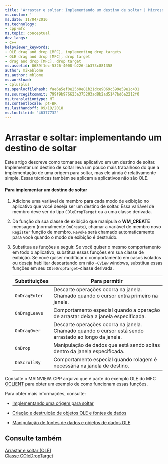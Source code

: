 ```yaml
---
title: 'Arrastar e soltar: Implementando um destino de soltar | Microsoft Docs'
ms.custom: ''
ms.date: 11/04/2016
ms.technology:
- cpp-mfc
ms.topic: conceptual
dev_langs:
- C++
helpviewer_keywords:
- OLE drag and drop [MFC], implementing drop targets
- OLE drag and drop [MFC], drop target
- drag and drop [MFC], drop target
ms.assetid: 0689f1ec-5326-4008-b226-4b373c881358
author: mikeblome
ms.author: mblome
ms.workload:
- cplusplus
ms.openlocfilehash: fae6a5ef0e25b0e81b21dce9069c599e59e1c431
ms.sourcegitcommit: 799f9b976623a375203ad8b2ad5147bd6a2212f0
ms.translationtype: MT
ms.contentlocale: pt-BR
ms.lasthandoff: 09/19/2018
ms.locfileid: "46377732"
---
```

# <a name="drag-and-drop-implementing-a-drop-target"></a>Arrastar e soltar: implementando um destino de soltar

Este artigo descreve como tornar seu aplicativo em um destino de soltar. Implementar um destino de soltar leva um pouco mais trabalhoso do que a implementação de uma origem para soltar, mas ele ainda é relativamente simple. Essas técnicas também se aplicam a aplicativos não são OLE.

#### <a name="to-implement-a-drop-target"></a>Para implementar um destino de soltar

1. Adicione uma variável de membro para cada modo de exibição no aplicativo que você deseja ser um destino de soltar. Essa variável de membro deve ser do tipo `COleDropTarget` ou a uma classe derivada.

1. Da função da sua classe de exibição que manipula o **WM_CREATE** mensagem (normalmente `OnCreate`), chamar a variável de membro novo `Register` função de membro. `Revoke` será chamado automaticamente para você quando o modo de exibição é destruído.

1. Substitua as funções a seguir. Se você quiser o mesmo comportamento em todo o aplicativo, substitua essas funções em sua classe de exibição. Se você quiser modificar o comportamento em casos isolados ou deseja habilitar descartando em não -`CView` windows, substitua essas funções em seu `COleDropTarget`-classe derivada.

    |Substituições|Para permitir|
    |--------------|--------------|
    |`OnDragEnter`|Descarte operações ocorra na janela. Chamado quando o cursor entra primeiro na janela.|
    |`OnDragLeave`|Comportamento especial quando a operação de arrastar deixa a janela especificada.|
    |`OnDragOver`|Descarte operações ocorra na janela. Chamado quando o cursor está sendo arrastado ao longo da janela.|
    |`OnDrop`|Manipulação de dados que está sendo soltas dentro da janela especificada.|
    |`OnScrollBy`|Comportamento especial quando rolagem é necessária na janela de destino.|

Consulte o MAINVIEW. CPP arquivo que é parte do exemplo OLE do MFC [OCLIENT](../visual-cpp-samples.md) para obter um exemplo de como funcionam essas funções.

Para obter mais informações, consulte:

- [Implementando uma origem para soltar](../mfc/drag-and-drop-implementing-a-drop-source.md)

- [Criação e destruição de objetos OLE e fontes de dados](../mfc/data-objects-and-data-sources-creation-and-destruction.md)

- [Manipulação de fontes de dados e objetos de dados OLE](../mfc/data-objects-and-data-sources-manipulation.md)

## <a name="see-also"></a>Consulte também

[Arrastar e soltar (OLE)](../mfc/drag-and-drop-ole.md)<br/>
[Classe COleDropTarget](../mfc/reference/coledroptarget-class.md)
